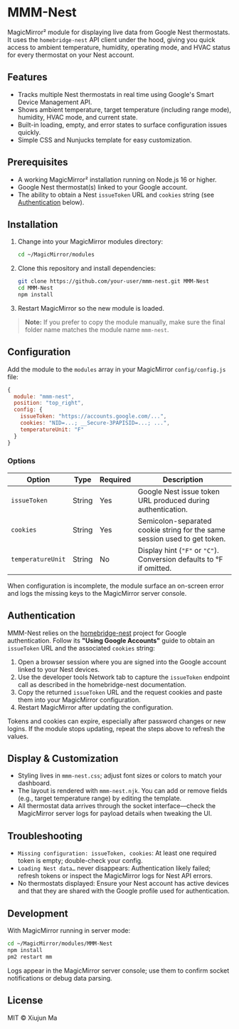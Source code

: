 # MMM-Nest

MagicMirror² module for displaying live data from Google Nest thermostats. It uses the `homebridge-nest` API client under the hood, giving you quick access to ambient temperature, humidity, operating mode, and HVAC status for every thermostat on your Nest account.

## Features

- Tracks multiple Nest thermostats in real time using Google's Smart Device Management API.
- Shows ambient temperature, target temperature (including range mode), humidity, HVAC mode, and current state.
- Built-in loading, empty, and error states to surface configuration issues quickly.
- Simple CSS and Nunjucks template for easy customization.

## Prerequisites

- A working MagicMirror² installation running on Node.js 16 or higher.
- Google Nest thermostat(s) linked to your Google account.
- The ability to obtain a Nest `issueToken` URL and `cookies` string (see [Authentication](#authentication) below).

## Installation

1. Change into your MagicMirror modules directory:
   ```sh
   cd ~/MagicMirror/modules
   ```
2. Clone this repository and install dependencies:
   ```sh
   git clone https://github.com/your-user/mmm-nest.git MMM-Nest
   cd MMM-Nest
   npm install
   ```
3. Restart MagicMirror so the new module is loaded.

> **Note:** If you prefer to copy the module manually, make sure the final folder name matches the module name `mmm-nest`.

## Configuration

Add the module to the `modules` array in your MagicMirror `config/config.js` file:

```js
{
  module: "mmm-nest",
  position: "top_right",
  config: {
    issueToken: "https://accounts.google.com/...",
    cookies: "NID=...; __Secure-3PAPISID=...; ...",
    temperatureUnit: "F"
  }
}
```

### Options

| Option           | Type   | Required | Description                                                                 |
| ---------------- | ------ | -------- | --------------------------------------------------------------------------- |
| `issueToken`     | String | Yes      | Google Nest issue token URL produced during authentication.                 |
| `cookies`        | String | Yes      | Semicolon-separated cookie string for the same session used to get token.   |
| `temperatureUnit`| String | No       | Display hint (`"F"` or `"C"`). Conversion defaults to °F if omitted.        |

When configuration is incomplete, the module surface an on-screen error and logs the missing keys to the MagicMirror server console.

## Authentication

MMM-Nest relies on the [homebridge-nest](https://github.com/chrisjshull/homebridge-nest) project for Google authentication. Follow its **"Using Google Accounts"** guide to obtain an `issueToken` URL and the associated `cookies` string:

1. Open a browser session where you are signed into the Google account linked to your Nest devices.
2. Use the developer tools Network tab to capture the `issueToken` endpoint call as described in the homebridge-nest documentation.
3. Copy the returned `issueToken` URL and the request cookies and paste them into your MagicMirror configuration.
4. Restart MagicMirror after updating the configuration.

Tokens and cookies can expire, especially after password changes or new logins. If the module stops updating, repeat the steps above to refresh the values.

## Display & Customization

- Styling lives in `mmm-nest.css`; adjust font sizes or colors to match your dashboard.
- The layout is rendered with `mmm-nest.njk`. You can add or remove fields (e.g., target temperature range) by editing the template.
- All thermostat data arrives through the socket interface—check the MagicMirror server logs for payload details when tweaking the UI.

## Troubleshooting

- `Missing configuration: issueToken, cookies`: At least one required token is empty; double-check your config.
- `Loading Nest data…` never disappears: Authentication likely failed; refresh tokens or inspect the MagicMirror logs for Nest API errors.
- No thermostats displayed: Ensure your Nest account has active devices and that they are shared with the Google profile used for authentication.

## Development

With MagicMirror running in server mode:

```sh
cd ~/MagicMirror/modules/MMM-Nest
npm install
pm2 restart mm
```

Logs appear in the MagicMirror server console; use them to confirm socket notifications or debug data parsing.

## License

MIT © Xiujun Ma
